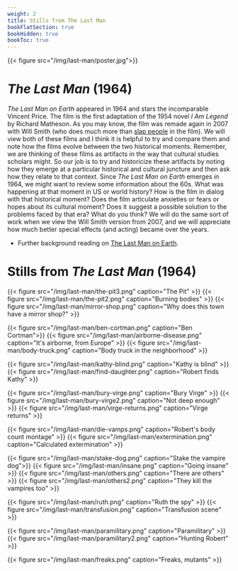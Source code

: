 ```yaml
---
weight: 2
title: Stills from The Last Man
bookFlatSection: true
bookHidden: true
bookToc: true
---
```


{{< figure src="/img/last-man/poster.jpg">}}

# *The Last Man* (1964)

*The Last Man on Earth* appeared in 1964 and stars the incomparable Vincent Price. The film is the first adaptation of the 1954 novel *I Am Legend* by Richard Matheson. As you may know, the film was remade again in 2007 with Will Smith (who does much more than [slap people](https://en.wikipedia.org/wiki/Will_Smith%E2%80%93Chris_Rock_slapping_incident) in the film). We will view both of these films and I think it is helpful to try and compare them and note how the films evolve between the two historical moments. Remember, we are thinking of these films as artifacts in the way that cultural studies scholars might. So our job is to try and historicize these artifacts by noting how they emerge at a particular historical and cultural juncture and then ask how they relate to that context. Since *The Last Man on Earth* emerges in 1964, we might want to review some information about the 60s. What was happening at that moment in US or world history? How is the film in dialog with that historical moment? Does the film articulate anxieties or fears or hopes about its cultural moment? Does it suggest a possible solution to the problems faced by that era? What do you think? We will do the same sort of work when we view the Will Smith version from 2007, and we will appreciate how much better special effects (and acting) became over the years.

- Further background reading on [The Last Man on Earth](https://en.wikipedia.org/wiki/The_Last_Man_on_Earth_(1964_film)).


# Stills from *The Last Man* (1964)

{{< figure src="/img/last-man/the-pit3.png" caption="The Pit" >}}
{{< figure src="/img/last-man/the-pit2.png" caption="Burning bodies" >}}
{{< figure src="/img/last-man/mirror-shop.png" caption="Why does this town have a mirror shop?" >}}

{{< figure src="/img/last-man/ben-cortman.png" caption="Ben Cortman">}}
{{< figure src="/img/last-man/airborne-disease.png" caption="It's airborne, from Europe" >}}
{{< figure src="/img/last-man/body-truck.png" caption="Body truck in the neighborhood" >}}

{{< figure src="/img/last-man/kathy-blind.png" caption="Kathy is blind" >}}
{{< figure src="/img/last-man/find-daughter.png" caption="Robert finds Kathy" >}}

{{< figure src="/img/last-man/bury-virge.png" caption="Bury Virge" >}}
{{< figure src="/img/last-man/bury-virge2.png" caption="Not deep enough" >}}
{{< figure src="/img/last-man/virge-returns.png" caption="Virge returns" >}}


{{< figure src="/img/last-man/die-vamps.png" caption="Robert's body count montage" >}}
{{< figure src="/img/last-man/extermination.png" caption="Calculated extermination" >}}

{{< figure src="/img/last-man/stake-dog.png" caption="Stake the vampire dog">}}
{{< figure src="/img/last-man/insane.png" caption="Going insane" >}}
{{< figure src="/img/last-man/others.png" caption="There are others" >}}
{{< figure src="/img/last-man/others2.png" caption="They kill the vampires too" >}}

{{< figure src="/img/last-man/ruth.png" caption="Ruth the spy" >}}
{{< figure src="/img/last-man/transfusion.png" caption="Transfusion scene" >}}

{{< figure src="/img/last-man/paramilitary.png" caption="Paramilitary" >}}
{{< figure src="/img/last-man/paramilitary2.png" caption="Hunting Robert" >}}



{{< figure src="/img/last-man/freaks.png" caption="Freaks, mutants" >}}








